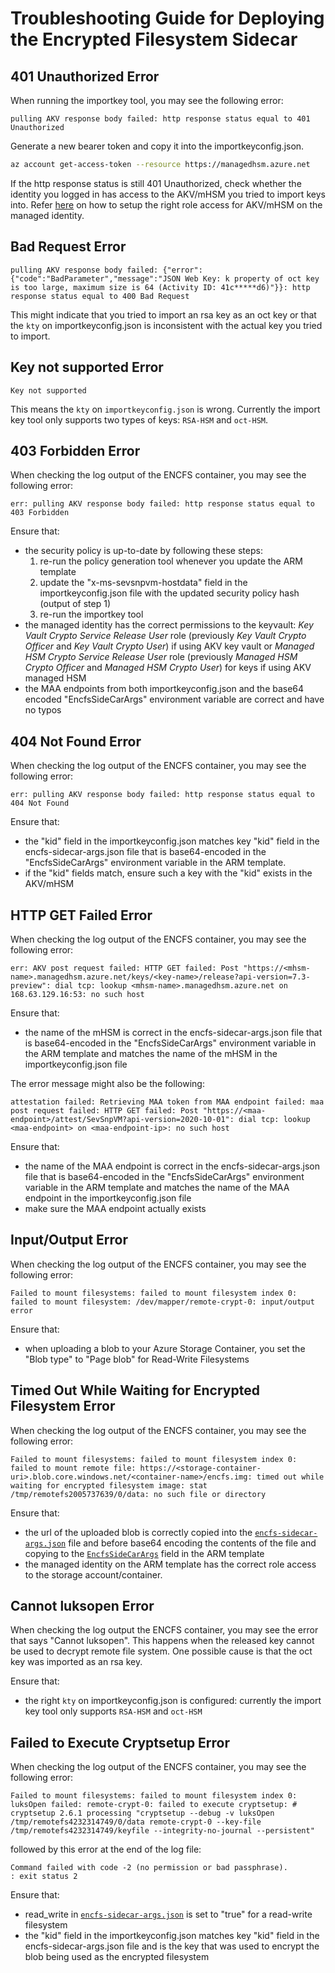 # Troubleshooting Guide for Deploying the Encrypted Filesystem Sidecar

## 401 Unauthorized Error

When running the importkey tool, you may see the following error:

```text
pulling AKV response body failed: http response status equal to 401 Unauthorized
```

Generate a new bearer token and copy it into the importkeyconfig.json.

```bash
az account get-access-token --resource https://managedhsm.azure.net
```

If the http response status is still 401 Unauthorized, check whether the identity you logged in has access to the AKV/mHSM you tried to import keys into. Refer [here](https://github.com/microsoft/confidential-sidecar-containers/tree/main/examples/encfs#2-setup-azure-key-vault-and-generate-user-managed-identity) on how to setup the right role access for AKV/mHSM on the managed identity. 

## Bad Request Error 

```
pulling AKV response body failed: {"error":{"code":"BadParameter","message":"JSON Web Key: k property of oct key is too large, maximum size is 64 (Activity ID: 41c*****d6)"}}: http response status equal to 400 Bad Request

```

This might indicate that you tried to import an rsa key as an oct key or that the `kty` on importkeyconfig.json is inconsistent with the actual key you tried to import.

## Key not supported Error 

```
Key not supported
```

This means the `kty` on `importkeyconfig.json` is wrong. Currently the import key tool only supports two types of keys: `RSA-HSM` and `oct-HSM`. 

## 403 Forbidden Error

When checking the log output of the ENCFS container, you may see the following error:

```text
err: pulling AKV response body failed: http response status equal to 403 Forbidden
```

Ensure that:

- the security policy is up-to-date by following these steps:
    1. re-run the policy generation tool whenever you update the ARM template
    2. update the "x-ms-sevsnpvm-hostdata" field in the importkeyconfig.json file with the updated security policy hash (output of step 1)
    3. re-run the importkey tool
- the managed identity has the correct permissions to the keyvault: *Key Vault Crypto Service Release User* role (previously *Key Vault Crypto Officer* and *Key Vault Crypto User*) if using AKV key vault or *Managed HSM Crypto Service Release User* role (previously *Managed HSM Crypto Officer* and *Managed HSM Crypto User*) for keys if using AKV managed HSM
- the MAA endpoints from both importkeyconfig.json and the base64 encoded "EncfsSideCarArgs" environment variable are correct and have no typos

## 404 Not Found Error

When checking the log output of the ENCFS container, you may see the following error:

```text
err: pulling AKV response body failed: http response status equal to 404 Not Found
```

Ensure that:

- the "kid" field in the importkeyconfig.json matches key "kid" field in the encfs-sidecar-args.json file that is base64-encoded in the "EncfsSideCarArgs" environment variable in the ARM template.
- if the "kid" fields match, ensure such a key with the "kid" exists in the AKV/mHSM

## HTTP GET Failed Error

When checking the log output of the ENCFS container, you may see the following error:

```text
err: AKV post request failed: HTTP GET failed: Post "https://<mhsm-name>.managedhsm.azure.net/keys/<key-name>/release?api-version=7.3-preview": dial tcp: lookup <mhsm-name>.managedhsm.azure.net on 168.63.129.16:53: no such host
```

Ensure that:

- the name of the mHSM is correct in the encfs-sidecar-args.json file that is base64-encoded in the "EncfsSideCarArgs" environment variable in the ARM template and matches the name of the mHSM in the importkeyconfig.json file

The error message might also be the following: 

```text
attestation failed: Retrieving MAA token from MAA endpoint failed: maa post request failed: HTTP GET failed: Post "https://<maa-endpoint>/attest/SevSnpVM?api-version=2020-10-01": dial tcp: lookup <maa-endpoint> on <maa-endpoint-ip>: no such host
```

Ensure that: 

- the name of the MAA endpoint is correct in the encfs-sidecar-args.json file that is base64-encoded in the "EncfsSideCarArgs" environment variable in the ARM template and matches the name of the MAA endpoint in the importkeyconfig.json file
- make sure the MAA endpoint actually exists

## Input/Output Error

When checking the log output of the ENCFS container, you may see the following error:

```text
Failed to mount filesystems: failed to mount filesystem index 0: failed to mount filesystem: /dev/mapper/remote-crypt-0: input/output error
```

Ensure that:

- when uploading a blob to your Azure Storage Container, you set the "Blob type" to "Page blob" for Read-Write Filesystems

## Timed Out While Waiting for Encrypted Filesystem Error

When checking the log output of the ENCFS container, you may see the following error:

```text
Failed to mount filesystems: failed to mount filesystem index 0: failed to mount remote file: https://<storage-container-uri>.blob.core.windows.net/<container-name>/encfs.img: timed out while waiting for encrypted filesystem image: stat /tmp/remotefs2005737639/0/data: no such file or directory
```

Ensure that:

- the url of the uploaded blob is correctly copied into the [`encfs-sidecar-args.json`](encfs-sidecar-args.json#L5) file and before base64 encoding the contents of the file and copying to the [`EncfsSideCarArgs`](aci-arm-template.json#L36) field in the ARM template
- the managed identity on the ARM template has the correct role access to the storage account/container. 

## Cannot luksopen Error

When checking the log output the ENCFS container, you may see the error that says "Cannot luksopen". This happens when the released key cannot be used to decrypt remote file system. One possible cause is that the oct key was imported as an rsa key. 

Ensure that: 

- the right `kty` on importkeyconfig.json is configured: currently the import key tool only supports `RSA-HSM` and `oct-HSM`

## Failed to Execute Cryptsetup Error

When checking the log output of the ENCFS container, you may see the following error:

```text
Failed to mount filesystems: failed to mount filesystem index 0: luksOpen failed: remote-crypt-0: failed to execute cryptsetup: # cryptsetup 2.6.1 processing "cryptsetup --debug -v luksOpen /tmp/remotefs4232314749/0/data remote-crypt-0 --key-file /tmp/remotefs4232314749/keyfile --integrity-no-journal --persistent"
```

followed by this error at the end of the log file:

```text
Command failed with code -2 (no permission or bad passphrase).
: exit status 2
```

Ensure that:

- read_write in [`encfs-sidecar-args.json`](encfs-sidecar-args.json#L7) is set to "true" for a read-write filesystem
- the "kid" field in the importkeyconfig.json matches key "kid" field in the encfs-sidecar-args.json file and is the key that was used to encrypt the blob being used as the encrypted filesystem
